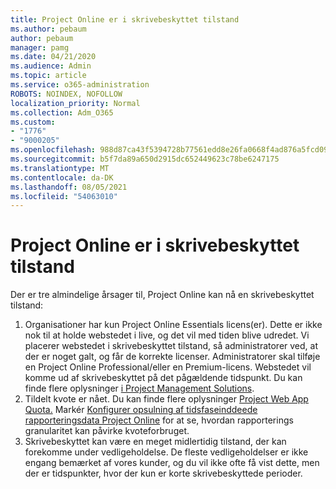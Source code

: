 ```yaml
---
title: Project Online er i skrivebeskyttet tilstand
ms.author: pebaum
author: pebaum
manager: pamg
ms.date: 04/21/2020
ms.audience: Admin
ms.topic: article
ms.service: o365-administration
ROBOTS: NOINDEX, NOFOLLOW
localization_priority: Normal
ms.collection: Adm_O365
ms.custom:
- "1776"
- "9000205"
ms.openlocfilehash: 988d87ca43f5394728b77561edd8e26fa0668f4ad876a5fcd09cf739092a4d6d
ms.sourcegitcommit: b5f7da89a650d2915dc652449623c78be6247175
ms.translationtype: MT
ms.contentlocale: da-DK
ms.lasthandoff: 08/05/2021
ms.locfileid: "54063010"
---
```

# <a name="project-online-is-in-a-read-only-state"></a>Project Online er i skrivebeskyttet tilstand

Der er tre almindelige årsager til, Project Online kan nå en skrivebeskyttet tilstand:

1. Organisationer har kun Project Online Essentials licens(er). Dette er ikke nok til at holde webstedet i live, og det vil med tiden blive udredet. Vi placerer webstedet i skrivebeskyttet tilstand, så administratorer ved, at der er noget galt, og får de korrekte licenser. Administratorer skal tilføje en Project Online Professional/eller en Premium-licens. Webstedet vil komme ud af skrivebeskyttet på det pågældende tidspunkt. Du kan finde flere oplysninger [i Project Management Solutions](https://products.office.com/project/compare-microsoft-project-management-software?tab=1).
2. Tildelt kvote er nået. Du kan finde flere oplysninger [Project Web App Quota.](https://docs.microsoft.com/projectonline/tune-project-online-performance#project-web-app-quota) Markér [Konfigurer opsulning af tidsfaseinddeede rapporteringsdata Project Online](https://docs.microsoft.com/ProjectOnline/configure-rollup-of-timephased-reporting-data-in-project-online) for at se, hvordan rapporterings granularitet kan påvirke kvoteforbruget.
3. Skrivebeskyttet kan være en meget midlertidig tilstand, der kan forekomme under vedligeholdelse. De fleste vedligeholdelser er ikke engang bemærket af vores kunder, og du vil ikke ofte få vist dette, men der er tidspunkter, hvor der kun er korte skrivebeskyttede perioder.
